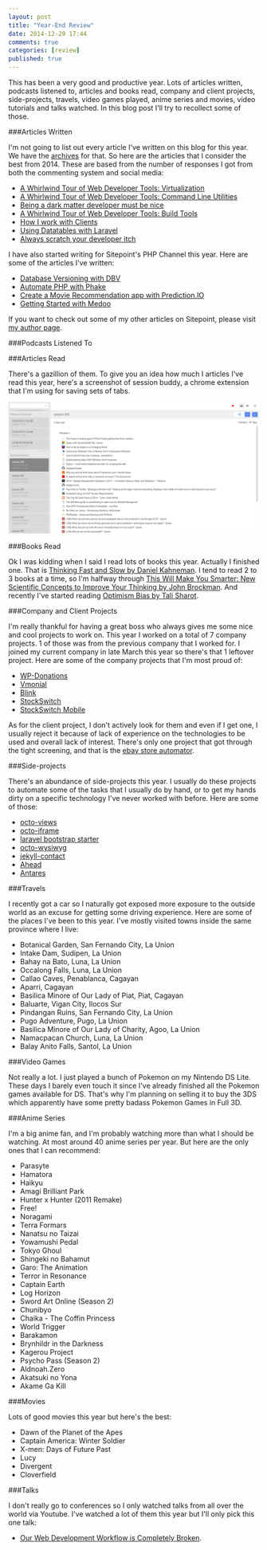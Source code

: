 ```yaml
---
layout: post
title: "Year-End Review"
date: 2014-12-29 17:44
comments: true
categories: [review]
published: true
---
```


This has been a very good and productive year. Lots of articles written, podcasts listened to, articles and books read, company and client projects, side-projects, travels, video games played, anime series and movies, video tutorials and talks watched. In this blog post I'll try to recollect some of those. 

###Articles Written

I'm not going to list out every article I've written on this blog for this year. We have the [archives](http://wern-ancheta.com/blog/archives/) for that. So here are the articles that I consider the best from 2014. These are based from the number of responses I got from both the commenting system and social media:

- [A Whirlwind Tour of Web Developer Tools: Virtualization](http://wern-ancheta.com/blog/2014/02/23/a-whirlwind-tour-of-web-developer-tools-virtualization/) 
- [A Whirlwind Tour of Web Developer Tools: Command Line Utilities](http://wern-ancheta.com/blog/2014/03/08/a-whirlwind-tour-of-web-developer-tools-command-line-utilities/)
- [Being a dark matter developer must be nice](http://wern-ancheta.com/blog/2014/03/12/being-a-dark-matter-developer-must-be-nice/)
- [A Whirlwind Tour of Web Developer Tools: Build Tools](http://wern-ancheta.com/blog/2014/04/27/a-whirlwind-tour-of-web-developer-tools-build-tools/)
- [How I work with Clients](http://wern-ancheta.com/blog/2014/07/13/how-i-work-with-clients/)
- [Using Datatables with Laravel](http://wern-ancheta.com/blog/2014/08/10/using-datatables-with-laravel/)
- [Always scratch your developer itch](http://wern-ancheta.com/blog/2014/10/25/always-scratch-your-developer-itch/)

I have also started writing for Sitepoint's PHP Channel this year. Here are some of the articles I've written:

- [Database Versioning with DBV](http://www.sitepoint.com/database-versioning-dbv/)
- [Automate PHP with Phake](http://www.sitepoint.com/automate-php-phake-introduction/)
- [Create a Movie Recommendation app with Prediction.IO](http://www.sitepoint.com/create-movie-recommendation-app-prediction-io-setup/)
- [Getting Started with Medoo](http://www.sitepoint.com/getting-started-medoo-examples-use/)

If you want to check out some of my other articles on Sitepoint, please visit [my author page](http://www.sitepoint.com/author/wancheta/).


###Podcasts Listened To



###Articles Read

There's a gazillion of them. To give you an idea how much I articles I've read this year, here's a screenshot of session buddy, a chrome extension that I'm using for saving sets of tabs.

![sessions](/images/posts/2014_yearend_review/sessions.png)


###Books Read

Ok I was kidding when I said I read lots of books this year. Actually I finished one. That is [Thinking Fast and Slow by Daniel Kahneman](http://www.amazon.com/Thinking-Fast-Slow-Daniel-Kahneman/dp/0374533555). I tend to read 2 to 3 books at a time, so I'm halfway through [This Will Make You Smarter: New Scientific Concepts to Improve Your Thinking by John Brockman](http://www.amazon.com/This-Will-Make-You-Smarter/dp/0062109391). And recently I've started reading [Optimism Bias by Tali Sharot](http://www.amazon.com/Optimism-Bias-Irrationally-Positive-Brain/dp/0307473511). 


###Company and Client Projects

I'm really thankful for having a great boss who always gives me some nice and cool projects to work on. This year I worked on a total of 7 company projects. 1 of those was from the previous company that I worked for. I joined my current company in late March this year so there's that 1 leftover project. Here are some of the company projects that I'm most proud of:

- [WP-Donations](http://wern-ancheta.com/projects/wpdonations)
- [Vmonial](http://wern-ancheta.com/projects/vmonial)
- [Blink](http://wern-ancheta.com/projects/blink)
- [StockSwitch](http://wern-ancheta.com/projects/stockswitch)
- [StockSwitch Mobile](http://wern-ancheta.com/projects/stockswitch-mobile)

As for the client project, I don't actively look for them and even if I get one, I usually reject it because of lack of experience on the technologies to be used and overall lack of interest. There's only one project that got through the tight screening, and that is the [ebay store automator](http://wern-ancheta.com/projects/esa/).


###Side-projects

There's an abundance of side-projects this year. I usually do these projects to automate some of the tasks that I usually do by hand, or to get my hands dirty on a specific technology I've never worked with before. Here are some of those:

- [octo-views](https://github.com/anchetaWern/octo-views)
- [octo-iframe](https://github.com/anchetaWern/octo-iframe)
- [laravel bootstrap starter](https://github.com/anchetaWern/laravel-bootstrap-starter)
- [octo-wysiwyg](https://github.com/anchetaWern/octo-wysiwyg)
- [jekyll-contact](https://github.com/anchetaWern/jekyll-contact)
- [Ahead](https://github.com/anchetaWern/ahead)
- [Antares](https://play.google.com/store/apps/details?id=com.wern.antares)


###Travels

I recently got a car so I naturally got exposed more exposure to the outside world as an excuse for getting some driving experience. Here are some of the places I've been to this year. I've mostly visited towns inside the same province where I live:

- Botanical Garden, San Fernando City, La Union
- Intake Dam, Sudipen, La Union
- Bahay na Bato, Luna, La Union
- Occalong Falls, Luna, La Union
- Callao Caves, Penablanca, Cagayan
- Aparri, Cagayan
- Basilica Minore of Our Lady of Piat, Piat, Cagayan
- Baluarte, Vigan City, Ilocos Sur
- Pindangan Ruins, San Fernando City, La Union
- Pugo Adventure, Pugo, La Union
- Basilica Minore of Our Lady of Charity, Agoo, La Union
- Namacpacan Church, Luna, La Union
- Balay Anito Falls, Santol, La Union

###Video Games

Not really a lot. I just played a bunch of Pokemon on my Nintendo DS Lite. These days I barely even touch it since I've already finished all the Pokemon games available for DS. That's why I'm planning on selling it to buy the 3DS which apparently have some pretty badass Pokemon Games in Full 3D.

###Anime Series

I'm a big anime fan, and I'm probably watching more than what I should be watching. At most around 40 anime series per year. But here are the only ones that I can recommend:

- Parasyte
- Hamatora
- Haikyu
- Amagi Brilliant Park
- Hunter x Hunter (2011 Remake)
- Free!
- Noragami
- Terra Formars
- Nanatsu no Taizai
- Yowamushi Pedal
- Tokyo Ghoul
- Shingeki no Bahamut
- Garo: The Animation
- Terror in Resonance
- Captain Earth
- Log Horizon
- Sword Art Online (Season 2)
- Chunibyo
- Chaika - The Coffin Princess
- World Trigger
- Barakamon
- Brynhildr in the Darkness
- Kagerou Project
- Psycho Pass (Season 2)
- Aldnoah.Zero
- Akatsuki no Yona
- Akame Ga Kill


###Movies

Lots of good movies this year but here's the best:

- Dawn of the Planet of the Apes
- Captain America: Winter Soldier
- X-men: Days of Future Past
- Lucy
- Divergent
- Cloverfield


###Talks

I don't really go to conferences so I only watched talks from all over the world via Youtube. I've watched a lot of them this year but I'll only pick this one talk: 

- [Our Web Development Workflow is Completely Broken](https://www.youtube.com/watch?v=ctwEcZC_mmI).

